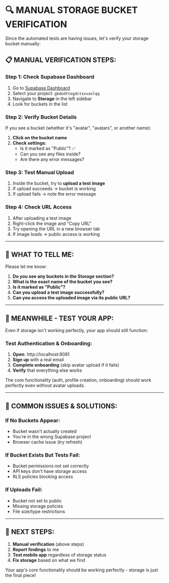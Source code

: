 # 🔍 MANUAL STORAGE BUCKET VERIFICATION

Since the automated tests are having issues, let's verify your storage bucket manually:

## 📋 **MANUAL VERIFICATION STEPS:**

### **Step 1: Check Supabase Dashboard**
1. Go to [Supabase Dashboard](https://supabase.com/dashboard)
2. Select your project: `gbdodttegdctxvvavlqq`
3. Navigate to **Storage** in the left sidebar
4. Look for buckets in the list

### **Step 2: Verify Bucket Details**
If you see a bucket (whether it's "avatar", "avatars", or another name):
1. **Click on the bucket name**
2. **Check settings**:
   - Is it marked as "Public"? ✅
   - Can you see any files inside?
   - Are there any error messages?

### **Step 3: Test Manual Upload**
1. Inside the bucket, try to **upload a test image**
2. If upload succeeds → bucket is working
3. If upload fails → note the error message

### **Step 4: Check URL Access**
1. After uploading a test image
2. Right-click the image and "Copy URL"
3. Try opening the URL in a new browser tab
4. If image loads → public access is working

---

## 🎯 **WHAT TO TELL ME:**

Please let me know:
1. **Do you see any buckets in the Storage section?**
2. **What is the exact name of the bucket you see?**
3. **Is it marked as "Public"?**
4. **Can you upload a test image successfully?**
5. **Can you access the uploaded image via its public URL?**

---

## 🚀 **MEANWHILE - TEST YOUR APP:**

Even if storage isn't working perfectly, your app should still function:

### **Test Authentication & Onboarding:**
1. **Open**: http://localhost:8081
2. **Sign up** with a real email
3. **Complete onboarding** (skip avatar upload if it fails)
4. **Verify** that everything else works

The core functionality (auth, profile creation, onboarding) should work perfectly even without avatar uploads.

---

## 🔧 **COMMON ISSUES & SOLUTIONS:**

### **If No Buckets Appear:**
- Bucket wasn't actually created
- You're in the wrong Supabase project
- Browser cache issue (try refresh)

### **If Bucket Exists But Tests Fail:**
- Bucket permissions not set correctly
- API keys don't have storage access
- RLS policies blocking access

### **If Uploads Fail:**
- Bucket not set to public
- Missing storage policies
- File size/type restrictions

---

## 📝 **NEXT STEPS:**

1. **Manual verification** (above steps)
2. **Report findings** to me
3. **Test mobile app** regardless of storage status
4. **Fix storage** based on what we find

Your app's core functionality should be working perfectly - storage is just the final piece!
